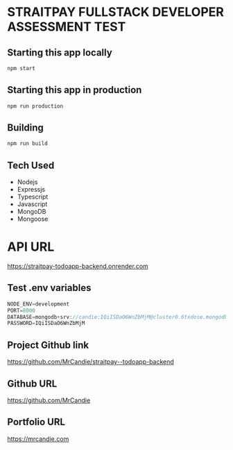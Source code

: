 # STRAITPAY FULLSTACK DEVELOPER ASSESSMENT TEST

## Starting this app locally

```js
npm start
```

## Starting this app in production

```js
npm run production
```

## Building

```js
npm run build
```

## Tech Used

- Nodejs
- Expressjs
- Typescript
- Javascript
- MongoDB
- Mongoose

# API URL

https://straitpay-todoapp-backend.onrender.com

## Test .env variables

```js
NODE_ENV=development
PORT=8000
DATABASE=mongodb+srv://candie:IQiISDaO6WnZbMjM@cluster0.6txdose.mongodb.net/straitpay?retryWrites=true&w=majority
PASSWORD=IQiISDaO6WnZbMjM
```

## Project Github link

https://github.com/MrCandie/straitpay--todoapp-backend

## Github URL

https://github.com/MrCandie

## Portfolio URL

https://mrcandie.com
